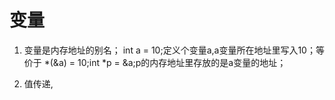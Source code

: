 # 变量
1. 变量是内存地址的别名； int a = 10;定义个变量a,a变量所在地址里写入10；等价于 *(&a) = 10;int *p = &a;p的内存地址里存放的是a变量的地址；

2. 值传递,